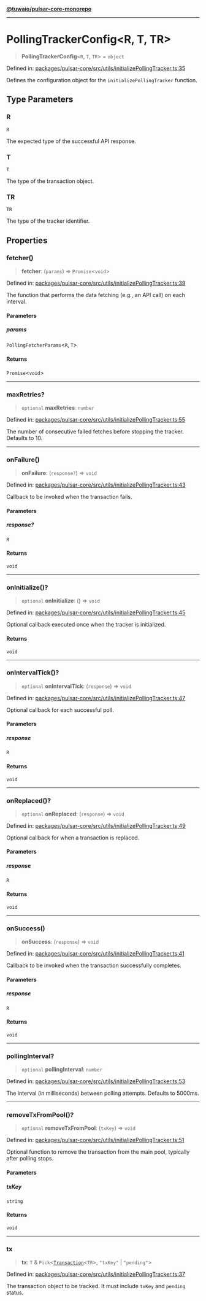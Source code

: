 [**@tuwaio/pulsar-core-monorepo**](../../../README.md)

***

# PollingTrackerConfig\<R, T, TR\>

> **PollingTrackerConfig**\<`R`, `T`, `TR`\> = `object`

Defined in: [packages/pulsar-core/src/utils/initializePollingTracker.ts:35](https://github.com/TuwaIO/pulsar-core/blob/6e853cdf24205aa65c8aaa854fb54ff9fbe3d2ad/packages/pulsar-core/src/utils/initializePollingTracker.ts#L35)

Defines the configuration object for the `initializePollingTracker` function.

## Type Parameters

### R

`R`

The expected type of the successful API response.

### T

`T`

The type of the transaction object.

### TR

`TR`

The type of the tracker identifier.

## Properties

### fetcher()

> **fetcher**: (`params`) => `Promise`\<`void`\>

Defined in: [packages/pulsar-core/src/utils/initializePollingTracker.ts:39](https://github.com/TuwaIO/pulsar-core/blob/6e853cdf24205aa65c8aaa854fb54ff9fbe3d2ad/packages/pulsar-core/src/utils/initializePollingTracker.ts#L39)

The function that performs the data fetching (e.g., an API call) on each interval.

#### Parameters

##### params

`PollingFetcherParams`\<`R`, `T`\>

#### Returns

`Promise`\<`void`\>

***

### maxRetries?

> `optional` **maxRetries**: `number`

Defined in: [packages/pulsar-core/src/utils/initializePollingTracker.ts:55](https://github.com/TuwaIO/pulsar-core/blob/6e853cdf24205aa65c8aaa854fb54ff9fbe3d2ad/packages/pulsar-core/src/utils/initializePollingTracker.ts#L55)

The number of consecutive failed fetches before stopping the tracker. Defaults to 10.

***

### onFailure()

> **onFailure**: (`response?`) => `void`

Defined in: [packages/pulsar-core/src/utils/initializePollingTracker.ts:43](https://github.com/TuwaIO/pulsar-core/blob/6e853cdf24205aa65c8aaa854fb54ff9fbe3d2ad/packages/pulsar-core/src/utils/initializePollingTracker.ts#L43)

Callback to be invoked when the transaction fails.

#### Parameters

##### response?

`R`

#### Returns

`void`

***

### onInitialize()?

> `optional` **onInitialize**: () => `void`

Defined in: [packages/pulsar-core/src/utils/initializePollingTracker.ts:45](https://github.com/TuwaIO/pulsar-core/blob/6e853cdf24205aa65c8aaa854fb54ff9fbe3d2ad/packages/pulsar-core/src/utils/initializePollingTracker.ts#L45)

Optional callback executed once when the tracker is initialized.

#### Returns

`void`

***

### onIntervalTick()?

> `optional` **onIntervalTick**: (`response`) => `void`

Defined in: [packages/pulsar-core/src/utils/initializePollingTracker.ts:47](https://github.com/TuwaIO/pulsar-core/blob/6e853cdf24205aa65c8aaa854fb54ff9fbe3d2ad/packages/pulsar-core/src/utils/initializePollingTracker.ts#L47)

Optional callback for each successful poll.

#### Parameters

##### response

`R`

#### Returns

`void`

***

### onReplaced()?

> `optional` **onReplaced**: (`response`) => `void`

Defined in: [packages/pulsar-core/src/utils/initializePollingTracker.ts:49](https://github.com/TuwaIO/pulsar-core/blob/6e853cdf24205aa65c8aaa854fb54ff9fbe3d2ad/packages/pulsar-core/src/utils/initializePollingTracker.ts#L49)

Optional callback for when a transaction is replaced.

#### Parameters

##### response

`R`

#### Returns

`void`

***

### onSuccess()

> **onSuccess**: (`response`) => `void`

Defined in: [packages/pulsar-core/src/utils/initializePollingTracker.ts:41](https://github.com/TuwaIO/pulsar-core/blob/6e853cdf24205aa65c8aaa854fb54ff9fbe3d2ad/packages/pulsar-core/src/utils/initializePollingTracker.ts#L41)

Callback to be invoked when the transaction successfully completes.

#### Parameters

##### response

`R`

#### Returns

`void`

***

### pollingInterval?

> `optional` **pollingInterval**: `number`

Defined in: [packages/pulsar-core/src/utils/initializePollingTracker.ts:53](https://github.com/TuwaIO/pulsar-core/blob/6e853cdf24205aa65c8aaa854fb54ff9fbe3d2ad/packages/pulsar-core/src/utils/initializePollingTracker.ts#L53)

The interval (in milliseconds) between polling attempts. Defaults to 5000ms.

***

### removeTxFromPool()?

> `optional` **removeTxFromPool**: (`txKey`) => `void`

Defined in: [packages/pulsar-core/src/utils/initializePollingTracker.ts:51](https://github.com/TuwaIO/pulsar-core/blob/6e853cdf24205aa65c8aaa854fb54ff9fbe3d2ad/packages/pulsar-core/src/utils/initializePollingTracker.ts#L51)

Optional function to remove the transaction from the main pool, typically after polling stops.

#### Parameters

##### txKey

`string`

#### Returns

`void`

***

### tx

> **tx**: `T` & `Pick`\<[`Transaction`](Transaction.md)\<`TR`\>, `"txKey"` \| `"pending"`\>

Defined in: [packages/pulsar-core/src/utils/initializePollingTracker.ts:37](https://github.com/TuwaIO/pulsar-core/blob/6e853cdf24205aa65c8aaa854fb54ff9fbe3d2ad/packages/pulsar-core/src/utils/initializePollingTracker.ts#L37)

The transaction object to be tracked. It must include `txKey` and `pending` status.
